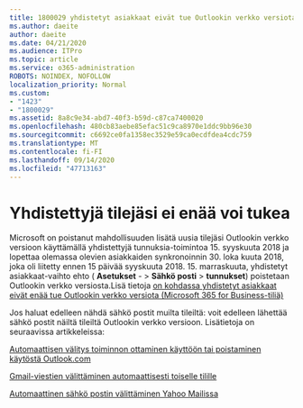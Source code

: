 ```yaml
---
title: 1800029 yhdistetyt asiakkaat eivät tue Outlookin verkko versiota
ms.author: daeite
author: daeite
ms.date: 04/21/2020
ms.audience: ITPro
ms.topic: article
ms.service: o365-administration
ROBOTS: NOINDEX, NOFOLLOW
localization_priority: Normal
ms.custom:
- "1423"
- "1800029"
ms.assetid: 8a8c9e34-abd7-40f3-b59d-c87ca7400020
ms.openlocfilehash: 480cb83aebe85efac51c9ca8970e1ddc9bb96e30
ms.sourcegitcommit: c6692ce0fa1358ec3529e59ca0ecdfdea4cdc759
ms.translationtype: MT
ms.contentlocale: fi-FI
ms.lasthandoff: 09/14/2020
ms.locfileid: "47713163"
---
```

# <a name="connected-accounts-are-no-longer-supported"></a>Yhdistettyjä tilejäsi ei enää voi tukea

Microsoft on poistanut mahdollisuuden lisätä uusia tilejäsi Outlookin verkko versioon käyttämällä yhdistettyjä tunnuksia-toimintoa 15. syyskuuta 2018 ja lopettaa olemassa olevien asiakkaiden synkronoinnin 30. loka kuuta 2018, joka oli liitetty ennen 15 päivää syyskuuta 2018. 15. marraskuuta, yhdistetyt asiakkaat-vaihto ehto ( **Asetukset** - \> **Sähkö posti** \> **tunnukset**) poistetaan Outlookin verkko versiosta.Lisä tietoja [on kohdassa yhdistetyt asiakkaat eivät enää tue Outlookin verkko versiota (Microsoft 365 for Business-tiliä)](https://support.office.com/article/Connected-accounts-is-no-longer-supported-in-Outlook-on-the-web-Office-365-for-business-accounts-5cc526bf-e928-4a99-8b9f-5e089df7d887)
  
Jos haluat edelleen nähdä sähkö postit muilta tileiltä: voit edelleen lähettää sähkö postit näiltä tileiltä Outlookin verkko versioon. Lisätietoja on seuraavissa artikkeleissa:
  
[Automaattisen välitys toiminnon ottaminen käyttöön tai poistaminen käytöstä Outlook.com](https://go.microsoft.com/fwlink/?linkid=2038346)
  
[Gmail-viestien välittäminen automaattisesti toiselle tilille](https://aka.ms/forward-gmail-messages)
  
[Automaattinen sähkö postin välittäminen Yahoo Mailissa](https://aka.ms/yahoo-email-forwarding)
  
